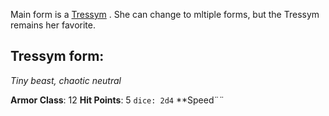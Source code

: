 Main form is a [Tressym](https://www.dandwiki.com/wiki/Tressym_(5e_Creature)) . She can change to mltiple forms, but the Tressym remains her favorite.

## Tressym form:
*Tiny beast, chaotic neutral*

**Armor Class**: 12
**Hit Points**: 5 `dice: 2d4`
**Speed¨¨

